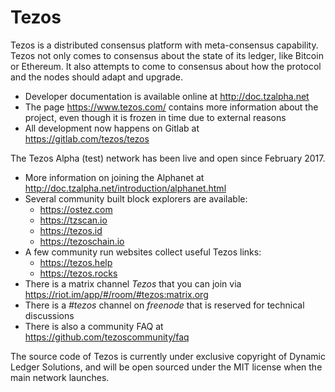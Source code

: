 Tezos
=====

Tezos is a distributed consensus platform with meta-consensus
capability. Tezos not only comes to consensus about the state of its ledger,
like Bitcoin or Ethereum. It also attempts to come to consensus about how the
protocol and the nodes should adapt and upgrade.

 - Developer documentation is available online at http://doc.tzalpha.net
 - The page https://www.tezos.com/ contains more information about the
   project, even though it is frozen in time due to external reasons
 - All development now happens on Gitlab at https://gitlab.com/tezos/tezos

The Tezos Alpha (test) network has been live and open since February 2017.

 - More information on joining the Alphanet at http://doc.tzalpha.net/introduction/alphanet.html
 - Several community built block explorers are available:
   - https://ostez.com
   - https://tzscan.io
   - https://tezos.id
   - https://tezoschain.io
 - A few community run websites collect useful Tezos links:
   - https://tezos.help
   - https://tezos.rocks
 - There is a matrix channel *Tezos* that you can join via https://riot.im/app/#/room/#tezos:matrix.org
 - There is a *#tezos* channel on *freenode* that is reserved for technical discussions
 - There is also a community FAQ at https://github.com/tezoscommunity/faq

The source code of Tezos is currently under exclusive copyright of
Dynamic Ledger Solutions, and will be open sourced under the MIT
license when the main network launches.
